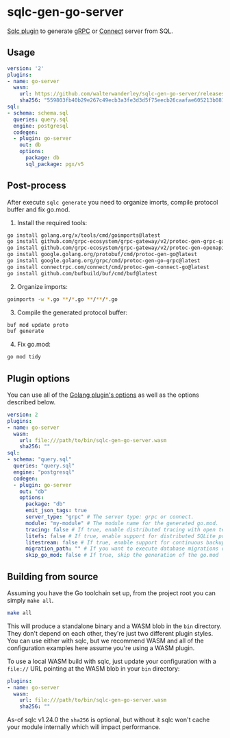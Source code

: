# sqlc-gen-go-server

[Sqlc plugin](https://sqlc.dev) to generate [gRPC](https://grpc.io/) or [Connect](https://connectrpc.com/) server from SQL.

## Usage

```yaml
version: '2'
plugins:
- name: go-server
  wasm:
    url: https://github.com/walterwanderley/sqlc-gen-go-server/releases/download/v0.0.1/sqlc-gen-go-server.wasm
    sha256: "559803fb40b29e267c49ecb3a3fe3d3d5f75eecb26caafae605213b081bd6168"
sql:
- schema: schema.sql
  queries: query.sql
  engine: postgresql
  codegen:
  - plugin: go-server
    out: db
    options:
      package: db
      sql_package: pgx/v5
```

## Post-process

After execute `sqlc generate` you need to organize imorts, compile protocol buffer and fix go.mod.

1. Install the required tools:

```sh
go install golang.org/x/tools/cmd/goimports@latest
go install github.com/grpc-ecosystem/grpc-gateway/v2/protoc-gen-grpc-gateway@latest
go install github.com/grpc-ecosystem/grpc-gateway/v2/protoc-gen-openapiv2@latest
go install google.golang.org/protobuf/cmd/protoc-gen-go@latest
go install google.golang.org/grpc/cmd/protoc-gen-go-grpc@latest
go install connectrpc.com/connect/cmd/protoc-gen-connect-go@latest
go install github.com/bufbuild/buf/cmd/buf@latest
```

2. Organize imports:

```sh
goimports -w *.go **/*.go **/**/*.go
```

3. Compile the generated protocol buffer:

```sh
buf mod update proto
buf generate
```

4. Fix go.mod:

```sh
go mod tidy
```

## Plugin options

You can use all of the [Golang plugin's options](https://docs.sqlc.dev/en/latest/reference/config.html#go) as well as the options described below.

```yaml
version: 2
plugins:
- name: go-server
  wasm:
    url: file:///path/to/bin/sqlc-gen-go-server.wasm
    sha256: ""
sql:
- schema: "query.sql"
  queries: "query.sql"
  engine: "postgresql"
  codegen:
  - plugin: go-server
    out: "db"
    options:
      package: "db"
      emit_json_tags: true
      server_type: "grpc" # The server type: grpc or connect.
      module: "my-module" # The module name for the generated go.mod.
      tracing: false # If true, enable distributed tracing with open telemetry.
      litefs: false # If true, enable support for distributed SQLite powered by embedded LiteFS.
      litestream: false # If true, enable support for continuous backup sqlite to S3 powered by embeded Litestream
      migration_path: "" # If you want to execute database migrations on startup
      skip_go_mod: false # If true, skip the generation of the go.mod
```

## Building from source

Assuming you have the Go toolchain set up, from the project root you can simply `make all`.

```sh
make all
```

This will produce a standalone binary and a WASM blob in the `bin` directory.
They don't depend on each other, they're just two different plugin styles. You can
use either with sqlc, but we recommend WASM and all of the configuration examples
here assume you're using a WASM plugin.

To use a local WASM build with sqlc, just update your configuration with a `file://`
URL pointing at the WASM blob in your `bin` directory:

```yaml
plugins:
- name: go-server
  wasm:
    url: file:///path/to/bin/sqlc-gen-go-server.wasm
    sha256: ""
```

As-of sqlc v1.24.0 the `sha256` is optional, but without it sqlc won't cache your
module internally which will impact performance.